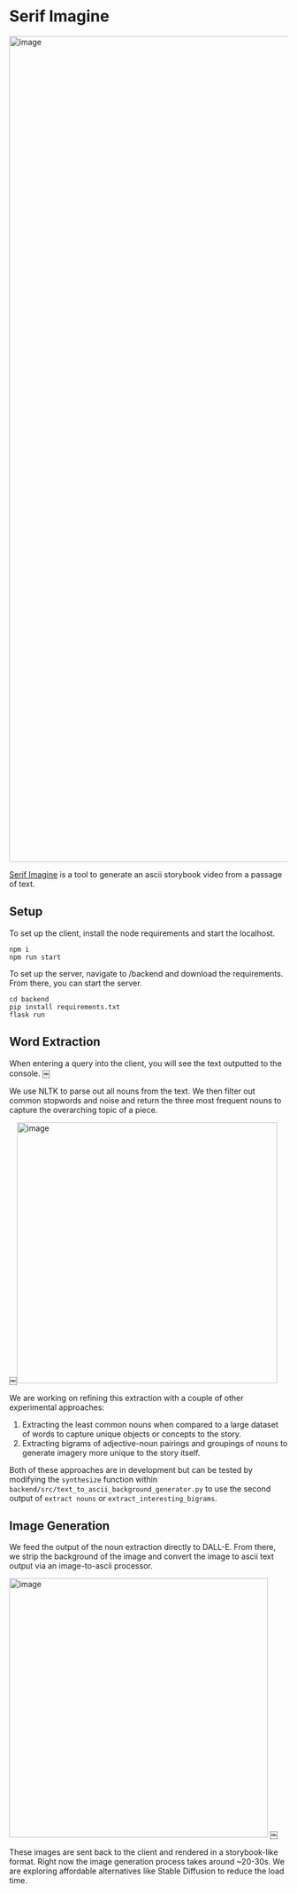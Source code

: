# Serif Imagine

<img width="1491" alt="image" src="https://github.com/mellyeliu/ascii-client/assets/64865235/91f49add-162b-4b16-a5b9-8183eab10493">

[Serif Imagine](https://text2ascii.netlify.app/) is a tool to generate an ascii storybook video from a passage of text.

## Setup
To set up the client, install the node requirements and start the localhost.

```
npm i
npm run start
```

To set up the server, navigate to /backend and download the requirements. From there, you can start the server.

```
cd backend
pip install requirements.txt
flask run
```

## Word Extraction
When entering a query into the client, you will see the text outputted to the console. 
￼

We use NLTK to parse out all nouns from the text. We then filter out common stopwords and noise and return the three most frequent nouns to capture the overarching topic of a piece.

￼<img width="471" alt="image" src="https://github.com/mellyeliu/ascii-client/assets/64865235/c5603cfb-b95a-47b5-98ba-c270bbd5d1c9">

We are working on refining this extraction with a couple of other experimental approaches: 
1. Extracting the least common nouns when compared to a large dataset of words to capture unique objects or concepts to the story.
2. Extracting bigrams of adjective-noun pairings and groupings of nouns to generate imagery more unique to the story itself. 

Both of these approaches are in development but can be tested by modifying the `synthesize` function within `backend/src/text_to_ascii_background_generator.py` to use the second output of `extract nouns` or `extract_interesting_bigrams`.

## Image Generation
We feed the output of the noun extraction directly to DALL-E. From there, we strip the background of the image and convert the image to ascii text output via an image-to-ascii processor. 

<img width="468" alt="image" src="https://github.com/mellyeliu/ascii-client/assets/64865235/ee432dee-f504-4a2d-8bbd-05305d427822">
￼

These images are sent back to the client and rendered in a storybook-like format. Right now the image generation process takes around ~20-30s. We are exploring affordable alternatives like Stable Diffusion to reduce the load time. 
 
